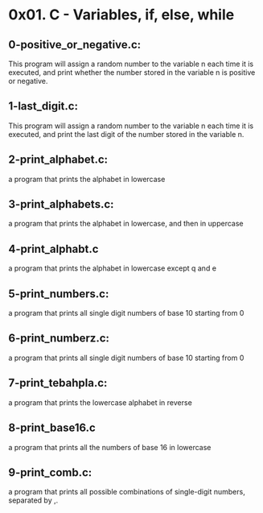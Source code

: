 # 0x01. C - Variables, if, else, while

## 0-positive_or_negative.c:
This program will assign a random number to the variable n each time it is executed, and print whether the number stored in the variable n is positive or negative.

## 1-last_digit.c:
This program will assign a random number to the variable n each time it is executed, and print the last digit of the number stored in the variable n.

## 2-print_alphabet.c:
 a program that prints the alphabet in lowercase

## 3-print_alphabets.c:
a program that prints the alphabet in lowercase, and then in uppercase

## 4-print_alphabt.c
 a program that prints the alphabet in lowercase except q and e

## 5-print_numbers.c:
a program that prints all single digit numbers of base 10 starting from 0

## 6-print_numberz.c:
a program that prints all single digit numbers of base 10 starting from 0
## 7-print_tebahpla.c:
a program that prints the lowercase alphabet in reverse

## 8-print_base16.c
a program that prints all the numbers of base 16 in lowercase

## 9-print_comb.c:
a program that prints all possible combinations of single-digit numbers, separated by ,.

